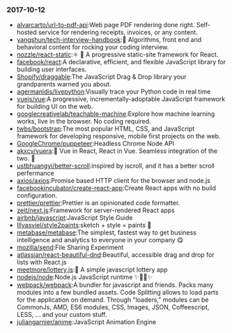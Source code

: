 ### 2017-10-12 
* [alvarcarto/url-to-pdf-api](https://github.com//alvarcarto/url-to-pdf-api):Web page PDF rendering done right. Self-hosted service for rendering receipts, invoices, or any content. 
* [yangshun/tech-interview-handbook](https://github.com//yangshun/tech-interview-handbook):💯 Algorithms, front end and behavioral content for rocking your coding interview. 
* [nozzle/react-static](https://github.com//nozzle/react-static):⚛️ 🚀 A progressive static-site framework for React. 
* [facebook/react](https://github.com//facebook/react):A declarative, efficient, and flexible JavaScript library for building user interfaces. 
* [Shopify/draggable](https://github.com//Shopify/draggable):The JavaScript Drag & Drop library your grandparents warned you about. 
* [agermanidis/livepython](https://github.com//agermanidis/livepython):Visually trace your Python code in real time 
* [vuejs/vue](https://github.com//vuejs/vue):A progressive, incrementally-adoptable JavaScript framework for building UI on the web. 
* [googlecreativelab/teachable-machine](https://github.com//googlecreativelab/teachable-machine):Explore how machine learning works, live in the browser. No coding required. 
* [twbs/bootstrap](https://github.com//twbs/bootstrap):The most popular HTML, CSS, and JavaScript framework for developing responsive, mobile first projects on the web. 
* [GoogleChrome/puppeteer](https://github.com//GoogleChrome/puppeteer):Headless Chrome Node API 
* [akxcv/vuera](https://github.com//akxcv/vuera):👀 Vue in React, React in Vue. Seamless integration of the two. 👯 
* [ustbhuangyi/better-scroll](https://github.com//ustbhuangyi/better-scroll):inspired by iscroll, and it has a better scroll perfermance 
* [axios/axios](https://github.com//axios/axios):Promise based HTTP client for the browser and node.js 
* [facebookincubator/create-react-app](https://github.com//facebookincubator/create-react-app):Create React apps with no build configuration. 
* [prettier/prettier](https://github.com//prettier/prettier):Prettier is an opinionated code formatter. 
* [zeit/next.js](https://github.com//zeit/next.js):Framework for server-rendered React apps 
* [airbnb/javascript](https://github.com//airbnb/javascript):JavaScript Style Guide 
* [lllyasviel/style2paints](https://github.com//lllyasviel/style2paints):sketch + style = paints 🎨 
* [metabase/metabase](https://github.com//metabase/metabase):The simplest, fastest way to get business intelligence and analytics to everyone in your company 😋 
* [mozilla/send](https://github.com//mozilla/send):File Sharing Experiment 
* [atlassian/react-beautiful-dnd](https://github.com//atlassian/react-beautiful-dnd):Beautiful, accessible drag and drop for lists with React.js 
* [meetmore/lottery.js](https://github.com//meetmore/lottery.js):🎲 A simple javascript lottery app 
* [nodejs/node](https://github.com//nodejs/node):Node.js JavaScript runtime ✨🐢🚀✨ 
* [webpack/webpack](https://github.com//webpack/webpack):A bundler for javascript and friends. Packs many modules into a few bundled assets. Code Splitting allows to load parts for the application on demand. Through "loaders," modules can be CommonJs, AMD, ES6 modules, CSS, Images, JSON, Coffeescript, LESS, ... and your custom stuff. 
* [juliangarnier/anime](https://github.com//juliangarnier/anime):JavaScript Animation Engine 

